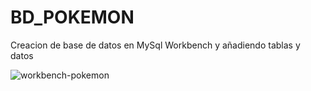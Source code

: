 # BD_POKEMON
Creacion de base de datos en MySql Workbench y añadiendo tablas y datos

![workbench-pokemon](https://user-images.githubusercontent.com/53599271/133742724-01ac497f-4520-4fe8-b2e5-c7660ab993bc.PNG)
